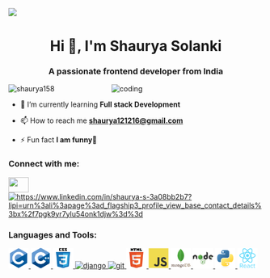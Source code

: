 <img src="https://camo.githubusercontent.com/592bd1b6dea2bfc021dc03cd02dff0b8be86bf37d043d21cb28a461f2f1abeca/68747470733a2f2f7265732e636c6f7564696e6172792e636f6d2f647a78686e333761652f696d6167652f75706c6f61642f76313731353432353237382f75756369657770783734756e6d326670757336362e676966"></img>
<h1 align="center">Hi 👋, I'm Shaurya Solanki</h1>
<h3 align="center">A passionate frontend developer from India</h3>

<img align="right" alt="coding" width="300" src="https://user-images.githubusercontent.com/69384657/179312151-fdabe3af-823f-41ab-a6d4-17a72af4e9e8.png">

<p align="left"> <img src="" alt="shaurya158" /> </p>

- 🌱 I’m currently learning **Full stack Development**

- 📫 How to reach me **shaurya121216@gmail.com**

- ⚡ Fun fact **I am funny🤖**

<h3 align="left">Connect with me:</h3>
<p align="left">
<a href="https://twitter.com/shaauuryaaa" target="blank"><img align="center" src="" height="30" width="40" /></a>
<a href="https://linkedin.com/in/https://www.linkedin.com/in/shaurya-s-3a08bb2b7?lipi=urn%3ali%3apage%3ad_flagship3_profile_view_base_contact_details%3bx%2f7pgk9yr7ylu54onk1djw%3d%3d" target="blank"><img align="center" src="https://raw.githubusercontent.com/rahuldkjain/github-profile-readme-generator/master/src/images/icons/Social/linked-in-alt.svg" alt="https://www.linkedin.com/in/shaurya-s-3a08bb2b7?lipi=urn%3ali%3apage%3ad_flagship3_profile_view_base_contact_details%3bx%2f7pgk9yr7ylu54onk1djw%3d%3d" height="30" width="40" /></a>
</p>

<h3 align="left">Languages and Tools:</h3>
<p align="left"> <a href="https://www.cprogramming.com/" target="_blank" rel="noreferrer"> <img src="https://raw.githubusercontent.com/devicons/devicon/master/icons/c/c-original.svg" alt="c" width="40" height="40"/> </a> <a href="https://www.w3schools.com/cpp/" target="_blank" rel="noreferrer"> <img src="https://raw.githubusercontent.com/devicons/devicon/master/icons/cplusplus/cplusplus-original.svg" alt="cplusplus" width="40" height="40"/> </a> <a href="https://www.w3schools.com/css/" target="_blank" rel="noreferrer"> <img src="https://raw.githubusercontent.com/devicons/devicon/master/icons/css3/css3-original-wordmark.svg" alt="css3" width="40" height="40"/> </a> <a href="https://www.djangoproject.com/" target="_blank" rel="noreferrer"> <img src="https://cdn.worldvectorlogo.com/logos/django.svg" alt="django" width="40" height="40"/> </a> <a href="https://git-scm.com/" target="_blank" rel="noreferrer"> <img src="https://www.vectorlogo.zone/logos/git-scm/git-scm-icon.svg" alt="git" width="40" height="40"/> </a> <a href="https://www.w3.org/html/" target="_blank" rel="noreferrer"> <img src="https://raw.githubusercontent.com/devicons/devicon/master/icons/html5/html5-original-wordmark.svg" alt="html5" width="40" height="40"/> </a> <a href="https://developer.mozilla.org/en-US/docs/Web/JavaScript" target="_blank" rel="noreferrer"> <img src="https://raw.githubusercontent.com/devicons/devicon/master/icons/javascript/javascript-original.svg" alt="javascript" width="40" height="40"/> </a> <a href="https://www.mongodb.com/" target="_blank" rel="noreferrer"> <img src="https://raw.githubusercontent.com/devicons/devicon/master/icons/mongodb/mongodb-original-wordmark.svg" alt="mongodb" width="40" height="40"/> </a> <a href="https://nodejs.org" target="_blank" rel="noreferrer"> <img src="https://raw.githubusercontent.com/devicons/devicon/master/icons/nodejs/nodejs-original-wordmark.svg" alt="nodejs" width="40" height="40"/> </a> <a href="https://www.python.org" target="_blank" rel="noreferrer"> <img src="https://raw.githubusercontent.com/devicons/devicon/master/icons/python/python-original.svg" alt="python" width="40" height="40"/> </a> <a href="https://reactjs.org/" target="_blank" rel="noreferrer"> <img src="https://raw.githubusercontent.com/devicons/devicon/master/icons/react/react-original-wordmark.svg" alt="react" width="40" height="40"/> </a> </p>

